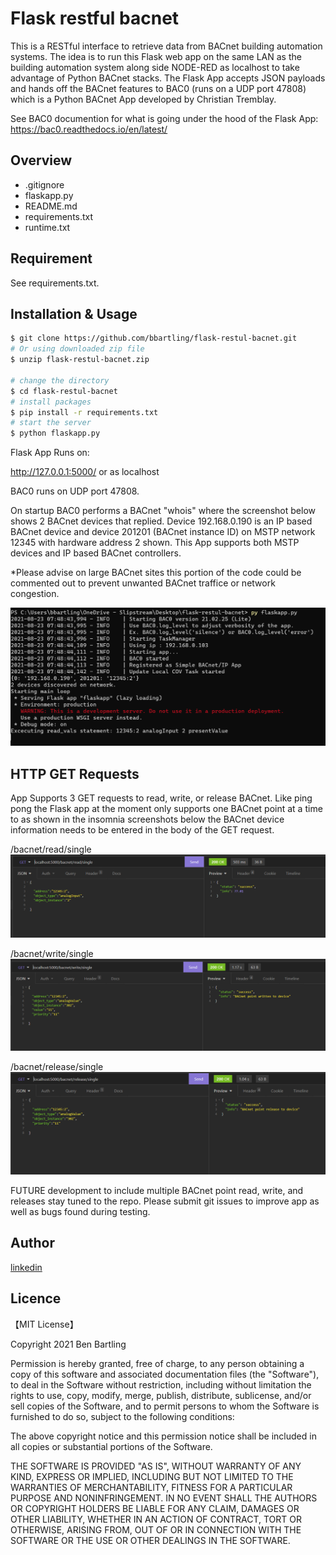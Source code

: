 # Flask restful bacnet

This is a RESTful interface to retrieve data from BACnet building automation systems. The idea is to run this Flask web app on the same LAN as the building automation system along side NODE-RED as localhost to take advantage of Python BACnet stacks. The Flask App accepts JSON payloads and hands off the BACnet features to BAC0 (runs on a UDP port 47808) which is a Python BACnet App developed by Christian Tremblay.

See BAC0 documention for what is going under the hood of the Flask App:
https://bac0.readthedocs.io/en/latest/


## Overview

- .gitignore
- flaskapp.py
- README.md
- requirements.txt
- runtime.txt


## Requirement

See requirements.txt.

## Installation & Usage

```bash
$ git clone https://github.com/bbartling/flask-restul-bacnet.git
# Or using downloaded zip file 
$ unzip flask-restul-bacnet.zip

# change the directory
$ cd flask-restul-bacnet
# install packages
$ pip install -r requirements.txt
# start the server
$ python flaskapp.py
```

Flask App Runs on:

http://127.0.0.1:5000/ or as localhost

BAC0 runs on UDP port 47808.

On startup BAC0 performs a BACnet "whois" where the screenshot below shows 2 BACnet devices that replied. Device 192.168.0.190 is an IP based BACnet device and device 201201 (BACnet instance ID) on MSTP network 12345 with hardware address 2 shown. This App supports both MSTP devices and IP based BACnet controllers.

*Please advise on large BACnet sites this portion of the code could be commented out to prevent unwanted BACnet traffice or network congestion.

![Start Up](/images/startup.PNG)


## HTTP GET Requests

App Supports 3 GET requests to read, write, or release BACnet. Like ping pong the Flask app at the moment only supports one BACnet point at a time to as shown in the insomnia screenshots below the BACnet device information needs to be entered in the body of the GET request.

/bacnet/read/single
![read](/images/read.png)

/bacnet/write/single
![write](/images/write.png)

/bacnet/release/single
![release](/images/release.png)


FUTURE development to include multiple BACnet point read, write, and releases stay tuned to the repo. Please submit git issues to improve app as well as bugs found during testing.


## Author

[linkedin](https://www.linkedin.com/in/ben-bartling-cem-cmvp-510a0961/)

## Licence

【MIT License】

Copyright 2021 Ben Bartling

Permission is hereby granted, free of charge, to any person obtaining a copy of this software and associated documentation files (the "Software"), to deal in the Software without restriction, including without limitation the rights to use, copy, modify, merge, publish, distribute, sublicense, and/or sell copies of the Software, and to permit persons to whom the Software is furnished to do so, subject to the following conditions:

The above copyright notice and this permission notice shall be included in all copies or substantial portions of the Software.

THE SOFTWARE IS PROVIDED "AS IS", WITHOUT WARRANTY OF ANY KIND, EXPRESS OR IMPLIED, INCLUDING BUT NOT LIMITED TO THE WARRANTIES OF MERCHANTABILITY, FITNESS FOR A PARTICULAR PURPOSE AND NONINFRINGEMENT. IN NO EVENT SHALL THE AUTHORS OR COPYRIGHT HOLDERS BE LIABLE FOR ANY CLAIM, DAMAGES OR OTHER LIABILITY, WHETHER IN AN ACTION OF CONTRACT, TORT OR OTHERWISE, ARISING FROM, OUT OF OR IN CONNECTION WITH THE SOFTWARE OR THE USE OR OTHER DEALINGS IN THE SOFTWARE.
